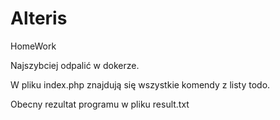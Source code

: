 # Alteris
HomeWork

Najszybciej odpalić w dokerze.

W pliku index.php znajdują się wszystkie komendy z listy todo.

Obecny rezultat programu w pliku result.txt